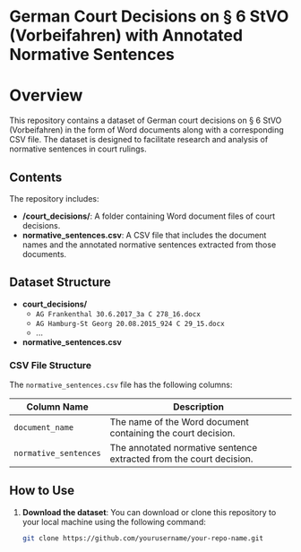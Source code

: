 # German Court Decisions on § 6 StVO (Vorbeifahren) with Annotated Normative Sentences

# Overview

This repository contains a dataset of German court decisions on § 6 StVO (Vorbeifahren) in the form of Word documents along with a corresponding CSV file. The dataset is designed to facilitate research and analysis of normative sentences in court rulings.

## Contents

The repository includes:

- **/court_decisions/**: A folder containing Word document files of court decisions.
- **normative_sentences.csv**: A CSV file that includes the document names and the annotated normative sentences extracted from those documents.

## Dataset Structure

- **court_decisions/**
  - `AG Frankenthal 30.6.2017_3a C 278_16.docx`
  - `AG Hamburg-St Georg 20.08.2015_924 C 29_15.docx`
  - ...
- **normative_sentences.csv**
  
### CSV File Structure

The `normative_sentences.csv` file has the following columns:

| Column Name            | Description                                               |
|-----------------------|-----------------------------------------------------------|
| `document_name`       | The name of the Word document containing the court decision. |
| `normative_sentences`   | The annotated normative sentence extracted from the court decision.  |

## How to Use

1. **Download the dataset**: You can download or clone this repository to your local machine using the following command:
   
   ```bash
   git clone https://github.com/yourusername/your-repo-name.git

